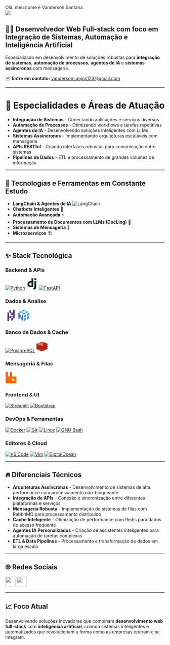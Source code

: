 Olá, meu nome é Vanderson Santana.  
![](https://user-images.githubusercontent.com/18350557/176309783-0785949b-9127-417c-8b55-ab5a4333674e.gif)

## 👨‍💻 Desenvolvedor Web Full-stack com foco em Integração de Sistemas, Automação e Inteligência Artificial

Especializado em desenvolvimento de soluções robustas para **integração de sistemas**, **automação de processos**, **agentes de IA** e **sistemas assíncronos** com mensageria.

✉️ **Entre em contato:** [vandersom.anjos123@gmail.com](mailto:vandersom.anjos123@gmail.com)

---

# 🎯 Especialidades e Áreas de Atuação

- **Integração de Sistemas** - Conectando aplicações e serviços diversos
- **Automação de Processos** - Otimizando workflows e tarefas repetitivas
- **Agentes de IA** - Desenvolvendo soluções inteligentes com LLMs
- **Sistemas Assíncronos** - Implementando arquiteturas escaláveis com mensageria
- **APIs RESTful** - Criando interfaces robustas para comunicação entre sistemas
- **Pipelines de Dados** - ETL e processamento de grandes volumes de informação

---

## 🚀 Tecnologias e Ferramentas em Constante Estudo

- **LangChain & Agentes de IA** ![LangChain](https://img.shields.io/badge/LangChain-%23000000.svg?style=for-the-badge&logo=&logoColor=white)  
- **Chatbots Inteligentes** 🤖
- **Automação Avançada** ⚡
- **Processamento de Documentos com LLMs (DocLing)** 📄
- **Sistemas de Mensageria** 📨
- **Microsserviços** 🏗️

---

## ✨ Stack Tecnológica

### Backend & APIs
<p align="left">
<a href="https://www.python.org/" target="_blank" rel="noreferrer"><img src="https://raw.githubusercontent.com/danielcranney/readme-generator/main/public/icons/skills/python-colored.svg" width="36" height="36" alt="Python" /></a>
<a href="https://www.djangoproject.com/" target="_blank" rel="noreferrer"><img src="https://raw.githubusercontent.com/devicons/devicon/master/icons/django/django-plain.svg" width="36" height="36" alt="Django" /></a>
<a href="https://fastapi.tiangolo.com/" target="_blank" rel="noreferrer"><img src="https://cdn.jsdelivr.net/gh/devicons/devicon/icons/fastapi/fastapi-original.svg" width="36" height="36" alt="FastAPI" /></a>
</p>

### Dados & Análise
<p align="left">
<a href="https://pandas.pydata.org/" target="_blank" rel="noreferrer"><img src="https://raw.githubusercontent.com/devicons/devicon/master/icons/pandas/pandas-original.svg" width="36" height="36" alt="Pandas" /></a>
<a href="https://numpy.org/" target="_blank" rel="noreferrer"><img src="https://raw.githubusercontent.com/devicons/devicon/master/icons/numpy/numpy-original.svg" width="36" height="36" alt="NumPy" /></a>
</p>

### Banco de Dados & Cache
<p align="left">
<a href="https://www.postgresql.org/" target="_blank" rel="noreferrer"><img src="https://raw.githubusercontent.com/danielcranney/readme-generator/main/public/icons/skills/postgresql-colored.svg" width="36" height="36" alt="PostgreSQL" /></a>
<a href="https://redis.io/" target="_blank" rel="noreferrer"><img src="https://raw.githubusercontent.com/devicons/devicon/master/icons/redis/redis-original.svg" width="36" height="36" alt="Redis" /></a>
</p>

### Mensageria & Filas
<p align="left">
<a href="https://www.rabbitmq.com/" target="_blank" rel="noreferrer"><img src="https://raw.githubusercontent.com/devicons/devicon/master/icons/rabbitmq/rabbitmq-original.svg" width="36" height="36" alt="RabbitMQ" /></a>
</p>

### Frontend & UI
<p align="left">
<a href="https://streamlit.io/" target="_blank" rel="noreferrer"><img src="https://streamlit.io/images/brand/streamlit-mark-color.png" width="36" height="36" alt="Streamlit" /></a>
<a href="https://getbootstrap.com/" target="_blank" rel="noreferrer"><img src="https://raw.githubusercontent.com/danielcranney/readme-generator/main/public/icons/skills/bootstrap-colored.svg" width="36" height="36" alt="Bootstrap" /></a>
</p>

### DevOps & Ferramentas
<p align="left">
<a href="https://www.docker.com/" target="_blank" rel="noreferrer"><img src="https://raw.githubusercontent.com/danielcranney/readme-generator/main/public/icons/skills/docker-colored.svg" width="36" height="36" alt="Docker" /></a>
<a href="https://git-scm.com/" target="_blank" rel="noreferrer"><img src="https://raw.githubusercontent.com/danielcranney/readme-generator/main/public/icons/skills/git-colored.svg" width="36" height="36" alt="Git" /></a>
<a href="https://www.linux.org" target="_blank" rel="noreferrer"><img src="https://raw.githubusercontent.com/danielcranney/readme-generator/main/public/icons/skills/linux-colored.svg" width="36" height="36" alt="Linux" /></a>
<a href="https://www.gnu.org/software/bash/" target="_blank" rel="noreferrer"><img src="https://raw.githubusercontent.com/danielcranney/readme-generator/main/public/icons/skills/gnubash.svg" width="36" height="36" alt="GNU Bash" /></a>
</p>

### Editores & Cloud
<p align="left">
<a href="https://code.visualstudio.com/" target="_blank" rel="noreferrer"><img src="https://raw.githubusercontent.com/danielcranney/readme-generator/main/public/icons/skills/visualstudiocode.svg" width="36" height="36" alt="VS Code" /></a>
<a href="https://www.vim.org/" target="_blank" rel="noreferrer"><img src="https://raw.githubusercontent.com/danielcranney/readme-generator/main/public/icons/skills/vim.svg" width="36" height="36" alt="Vim" /></a>
<a href="https://www.digitalocean.com" target="_blank" rel="noreferrer"><img src="https://raw.githubusercontent.com/danielcranney/readme-generator/main/public/icons/skills/digitalocean-colored.svg" width="36" height="36" alt="DigitalOcean" /></a>
</p>

---

## 🔥 Diferenciais Técnicos

- **Arquiteturas Assíncronas** - Desenvolvimento de sistemas de alta performance com processamento não-bloqueante
- **Integração de APIs** - Conexão e sincronização entre diferentes plataformas e serviços
- **Mensageria Robusta** - Implementação de sistemas de filas com RabbitMQ para processamento distribuído
- **Cache Inteligente** - Otimização de performance com Redis para dados de acesso frequente
- **Agentes IA Personalizados** - Criação de assistentes inteligentes para automação de tarefas complexas
- **ETL & Data Pipelines** - Processamento e transformação de dados em larga escala

---

## 🌐 Redes Sociais

<p align="left"> 
<a href="https://www.github.com/Vandersoom" target="_blank" rel="noreferrer"><img src="https://raw.githubusercontent.com/danielcranney/readme-generator/main/public/icons/socials/github.svg" width="32" height="32" /></a> 
<a href="http://www.instagram.com/_vanderson.s" target="_blank" rel="noreferrer"><img src="https://raw.githubusercontent.com/danielcranney/readme-generator/main/public/icons/socials/instagram.svg" width="32" height="32" /></a> 
</p>

---

## 📈 Foco Atual

Desenvolvendo soluções inovadoras que combinam **desenvolvimento web full-stack** com **inteligência artificial**, criando sistemas inteligentes e automatizados que revolucionam a forma como as empresas operam e se integram.
